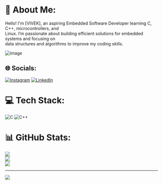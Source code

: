 # 💫 About Me:
Hello! I'm [VIVEK], an aspiring Embedded Software Developer learning C, C++, microcontrollers, and <br>Linux. I’m passionate about building efficient solutions for embedded systems and focusing on <br>data structures and algorithms to improve my coding skills.

![image](https://github.com/user-attachments/assets/2550ddd2-9172-46d8-ba0a-a19960b7b9c2)


## 🌐 Socials:
[![Instagram](https://img.shields.io/badge/Instagram-%23E4405F.svg?logo=Instagram&logoColor=white)](https://instagram.com/vivek_vb_57) [![LinkedIn](https://img.shields.io/badge/LinkedIn-%230077B5.svg?logo=linkedin&logoColor=white)](https://linkedin.com/in/vivek57) 

# 💻 Tech Stack:
![C](https://img.shields.io/badge/c-%2300599C.svg?style=for-the-badge&logo=c&logoColor=white) ![C++](https://img.shields.io/badge/c++-%2300599C.svg?style=for-the-badge&logo=c%2B%2B&logoColor=white)
# 📊 GitHub Stats:
![](https://github-readme-stats.vercel.app/api?username=VivekR57&theme=dark&hide_border=false&include_all_commits=true&count_private=true)<br/>
![](https://github-readme-streak-stats.herokuapp.com/?user=VivekR57&theme=dark&hide_border=false)<br/>
![](https://github-readme-stats.vercel.app/api/top-langs/?username=VivekR57&theme=dark&hide_border=false&include_all_commits=true&count_private=true&layout=compact)

---
[![](https://visitcount.itsvg.in/api?id=VivekR57&icon=0&color=0)](https://visitcount.itsvg.in)

<!-- Proudly created with GPRM ( https://gprm.itsvg.in ) -->
